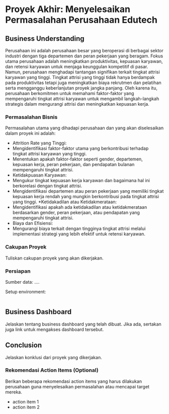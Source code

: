 # Proyek Akhir: Menyelesaikan Permasalahan Perusahaan Edutech

## Business Understanding

Perusahaan ini adalah perusahaan besar yang beroperasi di berbagai sektor industri dengan tiga departemen dan peran pekerjaan yang beragam. Fokus utama perusahaan adalah meningkatkan produktivitas, kepuasan karyawan, dan retensi karyawan untuk menjaga keunggulan kompetitif di pasar. Namun, perusahaan menghadapi tantangan signifikan terkait tingkat attrisi karyawan yang tinggi. Tingkat attrisi yang tinggi tidak hanya berdampak pada produktivitas tetapi juga meningkatkan biaya rekrutmen dan pelatihan serta mengganggu keberlanjutan proyek jangka panjang. Oleh karena itu, perusahaan berkomitmen untuk memahami faktor-faktor yang mempengaruhi tingkat attrisi karyawan untuk mengambil langkah-langkah strategis dalam mengurangi attrisi dan meningkatkan kepuasan kerja.

### Permasalahan Bisnis

Permasalahan utama yang dihadapi perusahaan dan yang akan diselesaikan dalam proyek ini adalah:

* Attrition Rate yang Tinggi:
 * Mengidentifikasi faktor-faktor utama yang berkontribusi terhadap tingkat attrisi karyawan yang tinggi.
 * Menentukan apakah faktor-faktor seperti gender, departemen, kepuasan kerja, peran pekerjaan, dan pendapatan bulanan mempengaruhi tingkat attrisi.
* Ketidakpuasan Karyawan:
 * Mengukur tingkat kepuasan kerja karyawan dan bagaimana hal ini berkorelasi dengan tingkat attrisi.
 * Mengidentifikasi departemen atau peran pekerjaan yang memiliki tingkat kepuasan kerja rendah yang mungkin berkontribusi pada tingkat attrisi yang tinggi.
*Ketidakadilan atau Ketidakmerataan:
 * Mengidentifikasi apakah ada ketidakadilan atau ketidakmerataan berdasarkan gender, peran pekerjaan, atau pendapatan yang mempengaruhi tingkat attrisi.
* Biaya dan Efisiensi:
 * Mengurangi biaya terkait dengan tingginya tingkat attrisi melalui implementasi strategi yang lebih efektif untuk retensi karyawan.

### Cakupan Proyek

Tuliskan cakupan proyek yang akan dikerjakan.

### Persiapan

Sumber data: ....

Setup environment:

```

```

## Business Dashboard

Jelaskan tentang business dashboard yang telah dibuat. Jika ada, sertakan juga link untuk mengakses dashboard tersebut.

## Conclusion

Jelaskan konklusi dari proyek yang dikerjakan.

### Rekomendasi Action Items (Optional)

Berikan beberapa rekomendasi action items yang harus dilakukan perusahaan guna menyelesaikan permasalahan atau mencapai target mereka.

- action item 1
- action item 2
